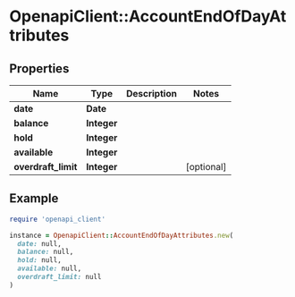 # OpenapiClient::AccountEndOfDayAttributes

## Properties

| Name | Type | Description | Notes |
| ---- | ---- | ----------- | ----- |
| **date** | **Date** |  |  |
| **balance** | **Integer** |  |  |
| **hold** | **Integer** |  |  |
| **available** | **Integer** |  |  |
| **overdraft_limit** | **Integer** |  | [optional] |

## Example

```ruby
require 'openapi_client'

instance = OpenapiClient::AccountEndOfDayAttributes.new(
  date: null,
  balance: null,
  hold: null,
  available: null,
  overdraft_limit: null
)
```

